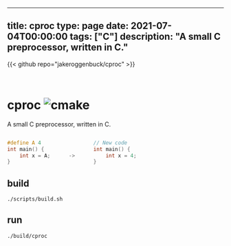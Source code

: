 
---
title: cproc
type: page
date: 2021-07-04T00:00:00
tags: ["C"]
description: "A small C preprocessor, written in C."
---

{{< github repo="jakeroggenbuck/cproc" >}}

<br>

# cproc ![cmake](https://img.shields.io/github/workflow/status/adamhutchings/cproc/cmake?style=for-the-badge)
A small C preprocessor, written in C.
```c

#define A 4                 // New code
int main() {                int main() {
    int x = A;      ->          int x = 4;
}                           }
```

## build
```
./scripts/build.sh
```

## run
```
./build/cproc
```
